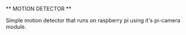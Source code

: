 ** MOTION DETECTOR **

Simple motion detector that runs on raspberry pi using it's pi-camera module.
